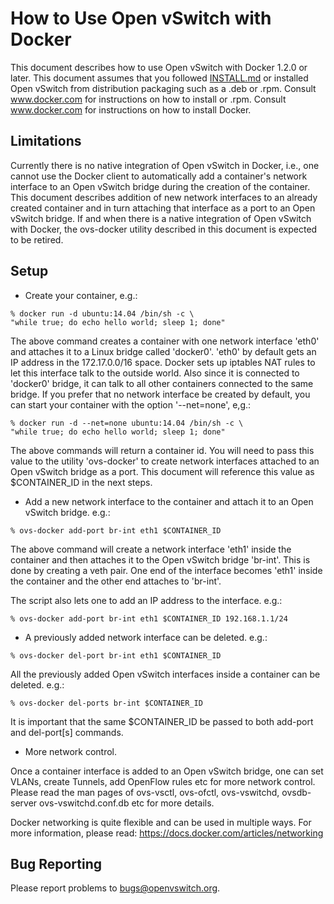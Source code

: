 How to Use Open vSwitch with Docker
====================================

This document describes how to use Open vSwitch with Docker 1.2.0 or
later.  This document assumes that you followed [INSTALL.md] or installed
Open vSwitch from distribution packaging such as a .deb or .rpm.  Consult
www.docker.com for instructions on how to install or .rpm.  Consult
www.docker.com for instructions on how to install Docker.

Limitations
-----------
Currently there is no native integration of Open vSwitch in Docker, i.e.,
one cannot use the Docker client to automatically add a container's
network interface to an Open vSwitch bridge during the creation of the
container.  This document describes addition of new network interfaces to an
already created container and in turn attaching that interface as a port to an
Open vSwitch bridge.  If and when there is a native integration of Open vSwitch
with Docker, the ovs-docker utility described in this document is expected to
be retired.

Setup
-----
* Create your container, e.g.:

```
% docker run -d ubuntu:14.04 /bin/sh -c \
"while true; do echo hello world; sleep 1; done"
```

The above command creates a container with one network interface 'eth0'
and attaches it to a Linux bridge called 'docker0'.  'eth0' by default
gets an IP address in the 172.17.0.0/16 space.  Docker sets up iptables
NAT rules to let this interface talk to the outside world.  Also since
it is connected to 'docker0' bridge, it can talk to all other containers
connected to the same bridge.  If you prefer that no network interface be
created by default, you can start your container with
the option '--net=none', e,g.:

```
% docker run -d --net=none ubuntu:14.04 /bin/sh -c \
"while true; do echo hello world; sleep 1; done"
```

The above commands will return a container id.  You will need to pass this
value to the utility 'ovs-docker' to create network interfaces attached to an
Open vSwitch bridge as a port.  This document will reference this value
as $CONTAINER_ID in the next steps.

* Add a new network interface to the container and attach it to an Open vSwitch
  bridge.  e.g.:

`% ovs-docker add-port br-int eth1 $CONTAINER_ID`

The above command will create a network interface 'eth1' inside the container
and then attaches it to the Open vSwitch bridge 'br-int'.  This is done by
creating a veth pair.  One end of the interface becomes 'eth1' inside the
container and the other end attaches to 'br-int'.

The script also lets one to add an IP address to the interface.  e.g.:

`% ovs-docker add-port br-int eth1 $CONTAINER_ID 192.168.1.1/24`

* A previously added network interface can be deleted.  e.g.:

`% ovs-docker del-port br-int eth1 $CONTAINER_ID`

All the previously added Open vSwitch interfaces inside a container can be
deleted.  e.g.:

`% ovs-docker del-ports br-int $CONTAINER_ID`

It is important that the same $CONTAINER_ID be passed to both add-port
and del-port[s] commands.

* More network control.

Once a container interface is added to an Open vSwitch bridge, one can
set VLANs, create Tunnels, add OpenFlow rules etc for more network control.
Please read the man pages of ovs-vsctl, ovs-ofctl, ovs-vswitchd,
ovsdb-server ovs-vswitchd.conf.db etc for more details.

Docker networking is quite flexible and can be used in multiple ways.  For more
information, please read:
https://docs.docker.com/articles/networking

Bug Reporting
-------------

Please report problems to bugs@openvswitch.org.

[INSTALL.md]:INSTALL.md
